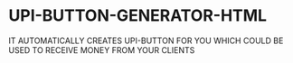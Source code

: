 # UPI-BUTTON-GENERATOR-HTML
IT AUTOMATICALLY CREATES UPI-BUTTON FOR YOU WHICH COULD BE USED TO RECEIVE MONEY FROM YOUR CLIENTS
